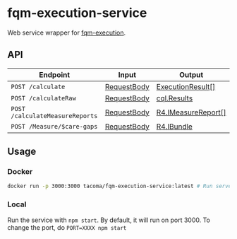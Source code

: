 # fqm-execution-service

Web service wrapper for [fqm-execution](https://github.com/projecttacoma/fqm-execution).

## API

| Endpoint | Input | Output |
| -------- | ----- | ------ |
| `POST /calculate` | [RequestBody](https://github.com/projecttacoma/fqm-execution-service/blob/master/src/types/server-types.ts#L3) | [ExecutionResult[]](https://github.com/projecttacoma/fqm-execution/blob/ae4cb08be1796f30a0372d1f06a3167b20c6f25f/src/types/Calculator.ts#L47) |
| `POST /calculateRaw` | [RequestBody](https://github.com/projecttacoma/fqm-execution-service/blob/master/src/types/server-types.ts#L3) | [cql.Results](https://github.com/projecttacoma/fqm-execution/blob/master/src/types/CQLTypes.ts#L14) |
| `POST /calculateMeasureReports` | [RequestBody](https://github.com/projecttacoma/fqm-execution-service/blob/master/src/types/server-types.ts#L3) | [R4.IMeasureReport[]](https://www.hl7.org/fhir/measurereport.html) |
| `POST /Measure/$care-gaps` | [RequestBody](https://github.com/projecttacoma/fqm-execution-service/blob/master/src/types/server-types.ts#L3) | [R4.IBundle](https://www.hl7.org/fhir/bundle.html) |
<!-- Note: linked line numbers may be inaccurate as code is updated -->

## Usage

### Docker

``` bash
docker run -p 3000:3000 tacoma/fqm-execution-service:latest # Run server on port 3000
```

### Local

Run the service with `npm start`. By default, it will run on port 3000. To change the port, do `PORT=XXXX npm start`
